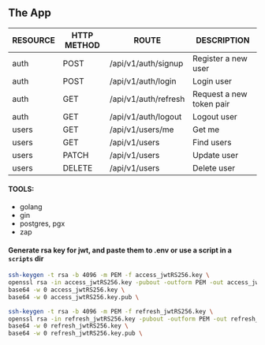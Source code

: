 ## The App

| RESOURCE | HTTP METHOD | ROUTE                | DESCRIPTION              |
| -------- | ----------- | -------------------- | ------------------------ |
| auth     | POST        | /api/v1/auth/signup  | Register a new user      |
| auth     | POST        | /api/v1/auth/login   | Login user               |
| auth     | GET         | /api/v1/auth/refresh | Request a new token pair |
| auth     | GET         | /api/v1/auth/logout  | Logout user              |
| users    | GET         | /api/v1/users/me     | Get me                   |
| users    | GET         | /api/v1/users        | Find users               |
| users    | PATCH       | /api/v1/users        | Update user              |
| users    | DELETE      | /api/v1/users        | Delete user              |

#### TOOLS:

- golang
- gin
- postgres, pgx
- zap

#### Generate rsa key for jwt, and paste them to .env or use a script in a `scripts` dir

```sh
ssh-keygen -t rsa -b 4096 -m PEM -f access_jwtRS256.key \
openssl rsa -in access_jwtRS256.key -pubout -outform PEM -out access_jwtRS256.key.pub \
base64 -w 0 access_jwtRS256.key \
base64 -w 0 access_jwtRS256.key.pub \
```

```sh
ssh-keygen -t rsa -b 4096 -m PEM -f refresh_jwtRS256.key \
openssl rsa -in refresh_jwtRS256.key -pubout -outform PEM -out refresh_jwtRS256.key.pub \
base64 -w 0 refresh_jwtRS256.key \
base64 -w 0 refresh_jwtRS256.key.pub \
```
